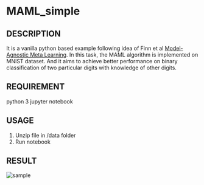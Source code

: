 # MAML_simple

## DESCRIPTION
It is a vanilla python based example following idea of Finn et al [Model-Agnostic Meta Learning](https://arxiv.org/abs/1703.03400). 
In this task, the MAML algorithm is implemented on MNIST dataset. And it aims to achieve better performance on binary classification of two particular digits with knowledge of other digits.

## REQUIREMENT
python 3
jupyter notebook

## USAGE
1. Unzip file in /data folder
2. Run notebook

## RESULT
![sample](https://github.com/YifanZhou95/MAML_simple/blob/master/figure/1_shots_10000_epsd_2_tasks_16_steps.png)
